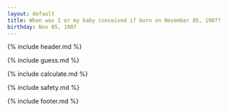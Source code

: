 ```yaml
---
layout: default
title: When was I or my baby conceived if born on November 05, 1907?
birthday: Nov 05, 1907
---
```


{% include header.md %}

{% include guess.md %}

{% include calculate.md %}

{% include safety.md %}

{% include footer.md %}



